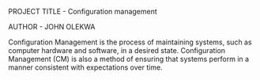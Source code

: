 PROJECT TITLE - Configuration management

AUTHOR - JOHN OLEKWA

Configuration Management is the process of maintaining systems, such as computer hardware and software, in a desired state. 
Configuration Management (CM) is also a method of ensuring that systems perform in a manner consistent with expectations over time.
